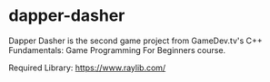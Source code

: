 # dapper-dasher

Dapper Dasher is the second game project from GameDev.tv's C++ Fundamentals: Game Programming For Beginners course.

Required Library:
https://www.raylib.com/
